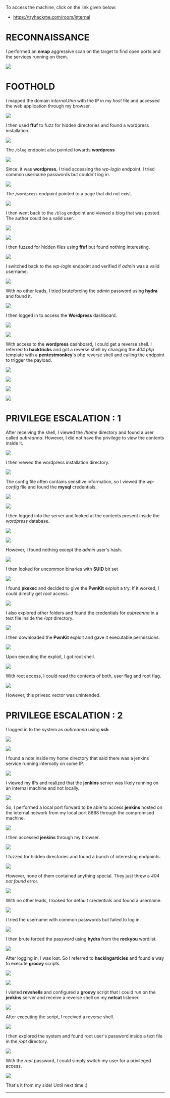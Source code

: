 To access the machine, click on the link given below:
- https://tryhackme.com/room/internal

# RECONNAISSANCE
I performed an **nmap** aggressive scan on the target to find open ports and the services running on them.

![](IMAGES/1.png)

# FOOTHOLD
I mapped the domain *internal.thm* with the IP in my *host* file and accessed the web application through my browser.

![](IMAGES/2.png)

I then used **ffuf** to fuzz for hidden directories and found a wordpress installation.

![](IMAGES/3.png)

The `/blog` endpoint also pointed towards **wordpress**

![](IMAGES/4.png)

Since, it was **wordpress**, I tried accessing the *wp-login* endpoint. I tried common username passwords but couldn't log in.

![](IMAGES/5.png)

The `/wordpress` endpoint pointed to a page that did not exist.

![](IMAGES/6.png)

I then went back to the `/blog` endpoint and viewed a blog that was posted. The author could be a valid user.

![](IMAGES/7.png)

![](IMAGES/8.png)

I then fuzzed for hidden files using **ffuf** but found nothing interesting.

![](IMAGES/9.png)

I switched back to the *wp-login* endpoint and verified if *admin* was a valid username.

![](IMAGES/10.png)

With no other leads, I tried bruteforcing the *admin* password using **hydra** and found it.

![](IMAGES/11.png)

I then logged in to access the **Wordpress** dashboard.

![](IMAGES/12.png)

![](IMAGES/13.png)

With access to the **wordpress** dashboard, I could get a reverse shell. I referred to **hacktricks** and got a reverse shell by changing the *404.php* template with a **pentestmonkey**'s php reverse shell and calling the endpoint to trigger the payload.

![](IMAGES/14.png)

![](IMAGES/15.png)

![](IMAGES/16.png)

![](IMAGES/17.png)

# PRIVILEGE ESCALATION : 1

After receiving the shell, I viewed the */home* directory and found a user called *aubreanna*. However, I did not have the privilege to view the contents inside it.

![](IMAGES/18.png)

I then viewed the wordpress installation directory.

![](IMAGES/19.png)

The config file often contains sensitive information, so I viewed the *wp-config* file and found the **mysql** credentials.

![](IMAGES/20.png)

![](IMAGES/21.png)

I then logged into the server and looked at the contents present inside the *wordpress* database.

![](IMAGES/22.png)

![](IMAGES/23.png)

However, I found nothing except the *admin* user's hash.

![](IMAGES/24.png)

I then looked for uncommon binaries with **SUID** bit set

![](IMAGES/25.png)

I found **pkexec** and decided to give the **PwnKit** exploit a try. If it worked, I could directly get *root* access.

![](IMAGES/26.png)

I also explored other folders and found the credentials for *aubreanna* in a text file inside the */opt* directory.

![](IMAGES/27.png)

I then downloaded the **PwnKit** exploit and gave it executable permissions.

![](IMAGES/28.png)

Upon executing the exploit, I got root shell.

![](IMAGES/29.png)

With root access, I could read the contents of both, user flag and root flag.

![](IMAGES/30.png)

However, this privesc vector was unintended.

# PRIVILEGE ESCALATION : 2

I logged in to the system as *aubreanna* using **ssh**.

![](IMAGES/31.png)

![](IMAGES/32.png)

I found a note inside my home directory that said there was a jenkins service running internally on some IP.

![](IMAGES/33.png)

I viewed my IPs and realized that the **jenkins** server was likely running on an internal machine and not locally.

![](IMAGES/34.png)

So, I performed a local port forward to be able to access **jenkins** hosted on the internal network from my local port 8888 through the compromised machine.

![](IMAGES/35.png)

I then accessed **jenkins** through my browser.

![](IMAGES/36.png)

I fuzzed for hidden directories and found a bunch of interesting endpoints.

![](IMAGES/37.png)

However, none of them contained anything special. They just threw a *404 not found* error.

![](IMAGES/38.png)

With no other leads, I looked for default credentials and found a username.

![](IMAGES/39.png)

I tried the username with common passwords but failed to log in.

![](IMAGES/40.png)

I then brute forced the password using **hydra** from the **rockyou** wordlist.

![](IMAGES/41.png)

After logging in, I was lost. So I referred to **hackingarticles** and found a way to execute **groovy** scripts.

![](IMAGES/42.png)

![](IMAGES/43.png)

I visited **revshells** and configured a **groovy** script that I could run on the **jenkins** server and receive a reverse shell on my **netcat** listener.

![](IMAGES/44.png)

After executing the script, I received a reverse shell.

![](IMAGES/45.png)

I then explored the system and found root user's password inside a text file in the */opt* directory.

![](IMAGES/46.png)

With the *root* password, I could simply switch my user for a privileged access.

![](IMAGES/47.png)

That's it from my side!
Until next time :)

---
